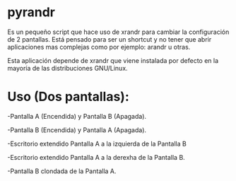 # pyrandr
Es un pequeño script que hace uso de xrandr para cambiar la configuración de 2 pantallas.
Está pensado para ser un shortcut y no tener que abrir aplicaciones mas complejas como por ejemplo: arandr u otras. 

Esta aplicación depende de xrandr que viene instalada por defecto en la mayoría de las distribuciones GNU/Linux.

# Uso (Dos pantallas):
  
  -Pantalla A (Encendida) y Pantalla B (Apagada).
  
  -Pantalla B (Encendida) y Pantalla A (Apagada).
  
  -Escritorio extendido Pantalla A a la izquierda de la Pantalla B
  
  -Escritorio extendido Pantalla A a la derexha de la Pantalla B.
  
  -Pantalla B clondada de la Pantalla A.
